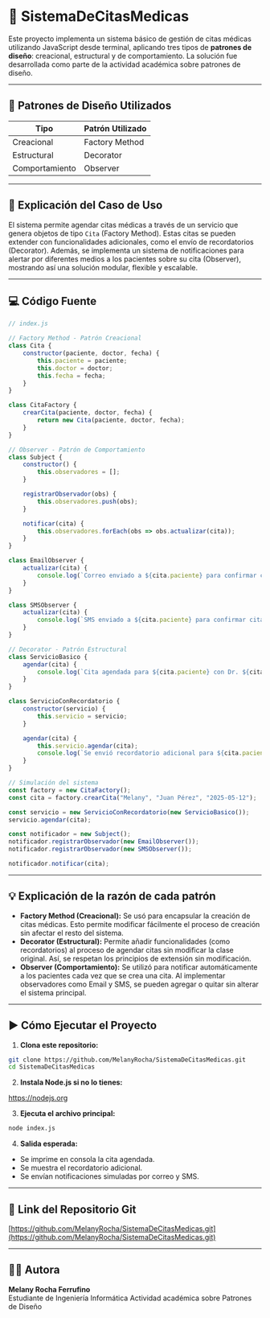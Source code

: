 # 🏥 SistemaDeCitasMedicas

Este proyecto implementa un sistema básico de gestión de citas médicas utilizando JavaScript desde terminal, aplicando tres tipos de **patrones de diseño**: creacional, estructural y de comportamiento. La solución fue desarrollada como parte de la actividad académica sobre patrones de diseño.

---

## 🧩 Patrones de Diseño Utilizados

| Tipo             | Patrón Utilizado         |
|------------------|--------------------------|
| Creacional       | Factory Method                |
| Estructural      | Decorator                |
| Comportamiento   | Observer                 |

---

## 📝 Explicación del Caso de Uso

El sistema permite agendar citas médicas a través de un servicio que genera objetos de tipo `Cita` (Factory Method). Estas citas se pueden extender con funcionalidades adicionales, como el envío de recordatorios (Decorator). Además, se implementa un sistema de notificaciones para alertar por diferentes medios a los pacientes sobre su cita (Observer), mostrando así una solución modular, flexible y escalable.

---

## 💻 Código Fuente

```javascript
// index.js

// Factory Method - Patrón Creacional
class Cita {
    constructor(paciente, doctor, fecha) {
        this.paciente = paciente;
        this.doctor = doctor;
        this.fecha = fecha;
    }
}

class CitaFactory {
    crearCita(paciente, doctor, fecha) {
        return new Cita(paciente, doctor, fecha);
    }
}

// Observer - Patrón de Comportamiento
class Subject {
    constructor() {
        this.observadores = [];
    }

    registrarObservador(obs) {
        this.observadores.push(obs);
    }

    notificar(cita) {
        this.observadores.forEach(obs => obs.actualizar(cita));
    }
}

class EmailObserver {
    actualizar(cita) {
        console.log(`Correo enviado a ${cita.paciente} para confirmar cita con Dr. ${cita.doctor} el ${cita.fecha}`);
    }
}

class SMSObserver {
    actualizar(cita) {
        console.log(`SMS enviado a ${cita.paciente} para confirmar cita con Dr. ${cita.doctor} el ${cita.fecha}`);
    }
}

// Decorator - Patrón Estructural
class ServicioBasico {
    agendar(cita) {
        console.log(`Cita agendada para ${cita.paciente} con Dr. ${cita.doctor} el ${cita.fecha}`);
    }
}

class ServicioConRecordatorio {
    constructor(servicio) {
        this.servicio = servicio;
    }

    agendar(cita) {
        this.servicio.agendar(cita);
        console.log(`Se envió recordatorio adicional para ${cita.paciente}`);
    }
}

// Simulación del sistema
const factory = new CitaFactory();
const cita = factory.crearCita("Melany", "Juan Pérez", "2025-05-12");

const servicio = new ServicioConRecordatorio(new ServicioBasico());
servicio.agendar(cita);

const notificador = new Subject();
notificador.registrarObservador(new EmailObserver());
notificador.registrarObservador(new SMSObserver());

notificador.notificar(cita);

```

---

## 💡 Explicación de la razón de cada patrón

- **Factory Method (Creacional):** Se usó para encapsular la creación de citas médicas. Esto permite modificar fácilmente el proceso de creación sin afectar el resto del sistema.
- **Decorator (Estructural):** Permite añadir funcionalidades (como recordatorios) al proceso de agendar citas sin modificar la clase original. Así, se respetan los principios de extensión sin modificación.
- **Observer (Comportamiento):** Se utilizó para notificar automáticamente a los pacientes cada vez que se crea una cita. Al implementar observadores como Email y SMS, se pueden agregar o quitar sin alterar el sistema principal.

---

## ▶️ Cómo Ejecutar el Proyecto

1. **Clona este repositorio:**

```bash
git clone https://github.com/MelanyRocha/SistemaDeCitasMedicas.git
cd SistemaDeCitasMedicas
```

2. **Instala Node.js si no lo tienes:**

https://nodejs.org

3. **Ejecuta el archivo principal:**

```bash
node index.js
```

4. **Salida esperada:**

- Se imprime en consola la cita agendada.
- Se muestra el recordatorio adicional.
- Se envían notificaciones simuladas por correo y SMS.

---

## 🔗 Link del Repositorio Git

[https://github.com/MelanyRocha/SistemaDeCitasMedicas.git](https://github.com/MelanyRocha/SistemaDeCitasMedicas.git)

---

## 👩‍💻 Autora

**Melany Rocha Ferrufino**  
Estudiante de Ingeniería Informática 
Actividad académica sobre Patrones de Diseño

